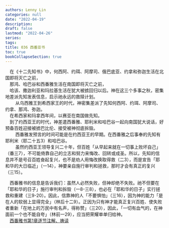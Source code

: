 ```yaml
---
authors: Lenny Lin
categories: null
date: "2022-04-19"
description: 
draft: false
lastmod: "2022-04-26"
series:
tags: 
title: 036 西番亚书
toc: true
bookCollapseSection: true
---
```


　在《十二先知书》中，何西阿、约珥、阿摩司、俄巴底亚、约拿和弥迦生活在北国即将灭亡之前，  
　那鸿、哈巴谷和西番雅生活在南国即将灭亡之前，  
　哈该、撒迦利亚和玛拉基生活在犹大被掳回归以后。神在这三个多事之秋，密集地差派先知发表信息，启示祂永远的救赎计划。  
　
　从乌西雅王到希西家王的时代，神密集差派了先知何西阿、约珥、阿摩司、约拿、那鸿、弥迦。  
　在希西家和玛拿西年间，以赛亚在南国做先知。  
　到了约西亚王的时代，神差遣西番雅、耶利米和哈巴谷一起向南国犹大说话，好预备百姓迎接被掳巴比伦、接受被神彻底拆毁。  
　
　西番雅发预言的时间可能是在约西亚王的早期。在西番雅之后事奉的先知有耶利米（耶二十五3）和哈巴谷。  
　
　虽然约西亚王领导复兴二十年，但百姓「从早起来就在一切事上败坏自己」（番三7），不可能倚靠自己的立志和努力来悔改、回转或成圣。所以，先知的信息并不是号召百姓奋起复兴，也不是劝人用悔改换取得救（二3），而是宣告「耶和华的大日临近」（一14），神要亲自施行审判和拯救，那时才会有真正的复兴（三15）。

　西番雅书的信息是告诉我们：虽然人必然失败，但神却绝不失败。祂不但要在「耶和华的日子」施行审判和拆毁（一8-三8），也必在「耶和华的日子」实行拯救和重建（三9-20）。因此，信靠神的人「不要惧怕」（三16），因为神的能力「是在人的软弱上显得完全」（林后十二9）。正因为只有神才能真正复兴百姓、使失败者重新「在地上的万民中有名声，得称赞」（三20），因此，「一切有血气的，在神面前一个也不能自夸」（林前一29），应当把荣耀单单归给神。  
　[西番雅书第1章逐节注解、祷读](https://cmcbiblereading.com/2016/10/20/%e8%a5%bf%e7%95%aa%e9%9b%85%e4%b9%a6%e7%ac%ac1%e7%ab%a0%e9%80%90%e8%8a%82%e6%b3%a8%e8%a7%a3%e3%80%81%e7%a5%b7%e8%af%bb/)


